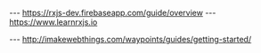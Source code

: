 --- https://rxjs-dev.firebaseapp.com/guide/overview
--- https://www.learnrxjs.io

--- http://imakewebthings.com/waypoints/guides/getting-started/